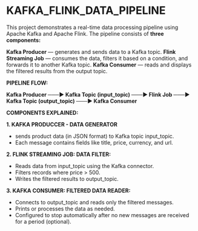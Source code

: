 # KAFKA_FLINK_DATA_PIPELINE
This project demonstrates a real-time data processing pipeline using Apache Kafka and Apache Flink. The pipeline consists of **three components:**

**Kafka Producer** — generates and sends data to a Kafka topic.
**Flink Streaming Job** — consumes the data, filters it based on a condition, and forwards it to another Kafka topic.
**Kafka Consumer** — reads and displays the filtered results from the output topic.

**PIPELINE FLOW:**

**Kafka Producer ───▶ Kafka Topic (input_topic) ───▶ Flink Job ───▶ Kafka Topic (output_topic) ───▶ Kafka Consumer**

**COMPONENTS EXPLAINED:**

**1. KAFKA PRODUCCER - DATA GENERATOR**
  * sends product data (in JSON format) to Kafka topic input_topic.
  * Each message contains fields like title, price, currency, and url.

**2. FLINK STREAMING JOB: DATA FILTER:**
   * Reads data from input_topic using the Kafka connector.
   * Filters records where price > 500.
   * Writes the filtered results to output_topic.

**3. KAFKA CONSUMER: FILTERED DATA READER:**
   * Connects to output_topic and reads only the filtered messages.
   * Prints or processes the data as needed.
   * Configured to stop automatically after no new messages are received for a period (optional).


